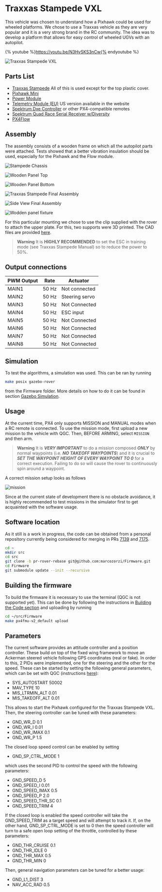 # Traxxas Stampede VXL

This vehicle was chosen to understand how a Pixhawk could be used for wheeled platforms. We chose to use a Traxxas vehicle as they are very popular and it is a very strong brand in the RC community. The idea was to develop a platform that allows for easy control of wheeled UGVs with an autopilot.

{% youtube %}https://youtu.be/N3HvSKS3nCw{% endyoutube %}

![Traxxas Stampede VXL](../../assets/airframes/experimental/stampede/stampede.jpg)

## Parts List

  * [Traxxas Stampede](https://traxxas.com/products/models/electric/stampede-vxl-tsm) All of this is used except for the top plastic cover.
  * [Pixhawk Mini](https://store.3dr.com/products/3dr-pixhawk)
  * [Power Module](https://store.3dr.com/products/10s-power-module)
  * [Telemetry Module (EU)](https://store.3dr.com/products/433-mhz-telemetry-radio) US version available in the website
  * [Spektrum Dxe Controller](http://www.spektrumrc.com/Products/Default.aspx?ProdId=SPM1000) or other PX4-compatible remotes
  * [Spektrum Quad Race Serial Receiver w/Diversity](http://www.spektrumrc.com/Products/Default.aspx?ProdID=SPM4648)
  * [PX4Flow](https://pixhawk.org/modules/px4flow)


## Assembly

The assembly consists of a wooden frame on which all the autopilot parts were attached. Tests showed that a better vibration insulation should be used, especially for the Pixhawk and the Flow module.

![Stampede Chassis](../../assets/airframes/experimental/stampede/stampede_chassis.jpg)

![Wooden Panel Top](../../assets/airframes/experimental/stampede/panel_top.jpg)

![Wooden Panel Bottom](../../assets/airframes/experimental/stampede/panel_bottom.jpg)

![Traxxas Stampede Final Assembly](../../assets/airframes/experimental/stampede/final_assembly.jpg)

![Side View Final Assembly](../../assets/airframes/experimental/stampede/final_side.jpg)

![Wodden panel fixture](../../assets/airframes/experimental/stampede/mounting_detail.jpg)

For this particular mounting we chose to use the clip supplied with the rover to attach the upper plate. For this, two supports were 3D printed. The CAD files are provided [here](../../assets/airframes/experimental/stampede/plane_holders.zip).

> **Warning** It is **HIGHLY RECOMMENDED** to set the ESC in training mode (see Traxxas Stampede Manual) so to reduce the power to 50%.


## Output connections

| PWM Output | Rate | Actuator |
| -- | -- | -- |
| MAIN1 | 50 Hz | Not connected |
| MAIN2 | 50 Hz | Steering servo |
| MAIN3 | 50 Hz | Not Connected |
| MAIN4 | 50 Hz | ESC input |
| MAIN5 | 50 Hz | Not Connected |
| MAIN6 | 50 Hz | Not Connected |
| MAIN7 | 50 Hz | Not Connected |
| MAIN8 | 50 Hz | Not Connected |

## Simulation

To test the algorithms, a simulation was used. This can be ran by running 

 ```sh
 make posix gazebo-rover
 ``` 

 from the Firmware folder. More details on how to do it can be found in section [Gazebo Simulation](../simulation/gazebo.md).

## Usage
At the current time, PX4 only supports MISSION and MANUAL modes when a RC remote is connected. To use the mission mode, first upload a new mission to the vehicle with QGC. Then, BEFORE ARMING, select `MISSION` and then arm. 

> **Warning** It is **_VERY IMPORTANT_** to do a mission composed **_ONLY_** by normal waypoints (i.e. **_NO TAKEOFF WAYPOINTS_**) and it is crucial to **_SET THE WAYPOINT HEIGHT OF EVERY WAYPOINT TO 0_** for a correct execution. Failing to do so will cause the rover to continuously spin around a waypoint.


A correct mission setup looks as follows

![mission](../../assets/airframes/experimental/stampede/correct_mission.jpg)
 
Since at the current state of development there is no obstacle avoidance, it is highly recommended to test missions in the simulator first to get acquainted with the software usage.

## Software location

As it still is a work in progress, the code can be obtained from a personal repository currently being considered for merging in PRs [7139](https://github.com/PX4/Firmware/pull/7139) and [7175](https://github.com/PX4/Firmware/pull/7175). 

```sh
cd ~ 
mkdir src
cd src
git clone -b pr-rover-rebase git@github.com:marcozorzi/Firmware.git
cd Firmware
git submodule update --init --recursive
```

## Building the firmware
To build the firmware it is necessary to use the terminal (QGC is not supported yet). This can be done by following the instructions in [Building the Code section](../setup/building_px4.md) and uploading by running

```sh
cd ~/src/Firmware
make px4fmu-v2_default upload
```

## Parameters

The current software provides an attitude controller and a position controller. These build on top of the fixed wing framework to move an Ackerman steered vehicle following GPS coordinates (real or fake). In order to this, 2 PIDs were implemented, one for the steering and the other for the speed. 
These can be started by setting the following general parameters, which can be set with QGC (instructions [here](https://docs.qgroundcontrol.com/en/SetupView/Parameters.html)):
* SYS_AUTOSTART 50002
* MAV_TYPE 10
* MIS_LTRMIN_ALT 0.01
* MIS_TAKEOFF_ALT 0.01

This allows to start the Pixhawk configured for the Traxxas Stampede VXL. Then, the steering controller can be tuned with these parameters:
* GND_WR_D 0.1
* GND_WR_I 0.01
* GND_WR_IMAX 0.1
* GND_WR_P 1.5

The closed loop speed control can be enabled by setting 
* GND_SP_CTRL_MODE 1

which uses the second PID to control the speed with the following parameters:
* GND_SPEED_D 5
* GND_SPEED_I 0.01
* GND_SPEED_IMAX 0.5
* GND_SPEED_P 2.0
* GND_SPEED_THR_SC 0.1
* GND_SPEED_TRIM 4

If the closed loop is enabled the speed controller will take the GND_SPEED_TRIM as a target speed and will attempt to track it. If, on the other hand, GND_SP_CTRL_MODE is set to 0 then the speed controller will turn to a safe open loop setting of the throttle, controlled by these parameters:
* GND_THR_CRUISE 0.1
* GND_THR_IDLE 0
* GND_THR_MAX 0.5
* GND_THR_MIN 0

Then, general navigation parameters can be tuned for a better usage: 
* GND_L1_DIST 3
* NAV_ACC_RAD 0.5

